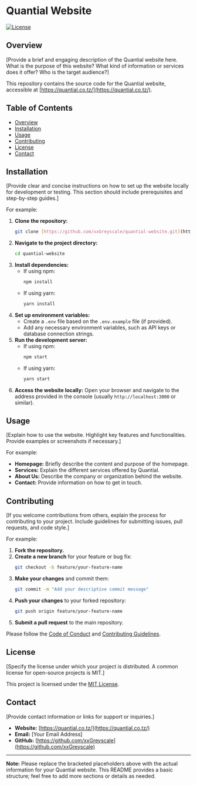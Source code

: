 # Quantial Website

[![License](https://img.shields.io/badge/License-MIT-yellow.svg)](https://opensource.org/licenses/MIT)

## Overview

[Provide a brief and engaging description of the Quantial website here. What is the purpose of this website? What kind of information or services does it offer? Who is the target audience?]

This repository contains the source code for the Quantial website, accessible at [https://quantial.co.tz/](https://quantial.co.tz/).

## Table of Contents

- [Overview](#overview)
- [Installation](#installation)
- [Usage](#usage)
- [Contributing](#contributing)
- [License](#license)
- [Contact](#contact)

## Installation

[Provide clear and concise instructions on how to set up the website locally for development or testing. This section should include prerequisites and step-by-step guides.]

For example:

1.  **Clone the repository:**
    ```bash
    git clone [https://github.com/xxGreyscale/quantial-website.git](https://www.google.com/search?q=https://github.com/xxGreyscale/quantial-website.git)
    ```
2.  **Navigate to the project directory:**
    ```bash
    cd quantial-website
    ```
3.  **Install dependencies:**
    - If using npm:
      ```bash
      npm install
      ```
    - If using yarn:
      ```bash
      yarn install
      ```
4.  **Set up environment variables:**
    - Create a `.env` file based on the `.env.example` file (if provided).
    - Add any necessary environment variables, such as API keys or database connection strings.
5.  **Run the development server:**
    - If using npm:
      ```bash
      npm start
      ```
    - If using yarn:
      ```bash
      yarn start
      ```
6.  **Access the website locally:** Open your browser and navigate to the address provided in the console (usually `http://localhost:3000` or similar).

## Usage

[Explain how to use the website. Highlight key features and functionalities. Provide examples or screenshots if necessary.]

For example:

- **Homepage:** Briefly describe the content and purpose of the homepage.
- **Services:** Explain the different services offered by Quantial.
- **About Us:** Describe the company or organization behind the website.
- **Contact:** Provide information on how to get in touch.

## Contributing

[If you welcome contributions from others, explain the process for contributing to your project. Include guidelines for submitting issues, pull requests, and code style.]

For example:

1.  **Fork the repository.**
2.  **Create a new branch** for your feature or bug fix:
    ```bash
    git checkout -b feature/your-feature-name
    ```
3.  **Make your changes** and commit them:
    ```bash
    git commit -m "Add your descriptive commit message"
    ```
4.  **Push your changes** to your forked repository:
    ```bash
    git push origin feature/your-feature-name
    ```
5.  **Submit a pull request** to the main repository.

Please follow the [Code of Conduct](link-to-code-of-conduct) and [Contributing Guidelines](link-to-contributing-guidelines).

## License

[Specify the license under which your project is distributed. A common license for open-source projects is MIT.]

This project is licensed under the [MIT License](https://opensource.org/licenses/MIT).

## Contact

[Provide contact information or links for support or inquiries.]

- **Website:** [https://quantial.co.tz/](https://quantial.co.tz/)
- **Email:** [Your Email Address]
- **GitHub:** [https://github.com/xxGreyscale](https://github.com/xxGreyscale)

---

**Note:** Please replace the bracketed placeholders above with the actual information for your Quantial website. This README provides a basic structure; feel free to add more sections or details as needed.
